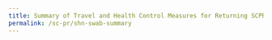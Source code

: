 ```yaml
---
title: Summary of Travel and Health Control Measures for Returning SCPRs
permalink: /sc-pr/shn-swab-summary
---
```



